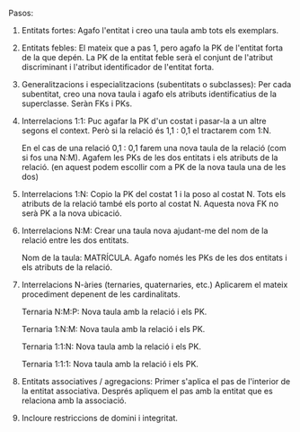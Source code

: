 Pasos:
1. Entitats fortes: Agafo l'entitat i creo una taula amb tots els exemplars.

2. Entitats febles: El mateix que a pas 1, pero agafo la PK de l'entitat forta de la que depén.
   La PK de la entitat feble serà el conjunt de l'atribut discriminant i l'atribut identificador de l'entitat forta.

3. Generalitzacions i especialitzacions (subentitats o subclasses):
   Per cada subentitat, creo una nova taula i agafo els atributs identificatius de la superclasse. Seràn FKs i PKs.
   
4. Interrelacions 1:1: 
   Puc agafar la PK d'un costat i pasar-la a un altre segons el context.
   Però si la relació és 1,1 : 0,1 el tractarem com 1:N.
   
   En el cas de una relació 0,1 : 0,1 farem una nova taula de la relació (com si fos una N:M). Agafem les PKs de les dos entitats i els atributs de la relació. (en aquest podem escollir com a PK de la nova taula una de les dos)
   
5. Interrelacions 1:N:
   Copio la PK del costat 1 i la poso al costat N. Tots els atributs de la relació també els porto al costat N. Aquesta nova FK no serà PK a la nova ubicació.
   
6. Interrelacions N:M: Crear una taula nova ajudant-me del nom de la relació entre les dos entitats.
   
   Nom de la taula: MATRÍCULA. Agafo només les PKs de les dos entitats i els atributs de la relació.

7. Interrelacions N-àries (ternaries, quaternaries, etc.)
   Aplicarem el mateix procediment depenent de les cardinalitats.
   
   Ternaria N:M:P: Nova taula amb la relació i els PK.
   
   Ternaria 1:N:M: Nova taula amb la relació i els PK.
   
   Ternaria 1:1:N: Nova taula amb la relació i els PK.
   
   Ternaria 1:1:1: Nova taula amb la relació i els PK.
   
   
8. Entitats associatives / agregacions:
   Primer s'aplica el pas de l'interior de la entitat associativa. Després apliquem el pas amb la entitat que es relaciona amb la associació.

9. Incloure restriccions de domini i integritat.